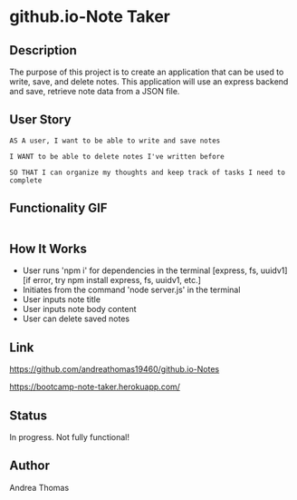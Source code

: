 # github.io-Note Taker

## Description

The purpose of this project is to create an application that can be used to write, save, and delete notes. This application will use an express backend and save, retrieve note data from a JSON file.

## User Story

```
AS A user, I want to be able to write and save notes

I WANT to be able to delete notes I've written before

SO THAT I can organize my thoughts and keep track of tasks I need to complete

```
## Functionality GIF

<img src = ''>

## How It Works

* User runs 'npm i' for dependencies in the terminal [express, fs, uuidv1] [if error, try npm install express, fs, uuidv1, etc.]
* Initiates from the command 'node server.js' in the terminal
* User inputs note title
* User inputs note body content
* User can delete saved notes 

## Link

 https://github.com/andreathomas19460/github.io-Notes
 
 https://bootcamp-note-taker.herokuapp.com/

## Status 

In progress. Not fully functional!

## Author

Andrea Thomas
